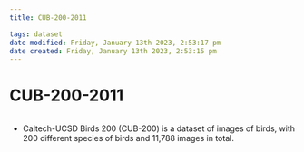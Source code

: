 ```yaml
---
title: CUB-200-2011

tags: dataset 
date modified: Friday, January 13th 2023, 2:53:17 pm
date created: Friday, January 13th 2023, 2:53:15 pm
---
```


# CUB-200-2011
```toc
```

- Caltech-UCSD Birds 200 (CUB-200) is a dataset of images of birds, with 200 different species of birds and 11,788 images in total.



